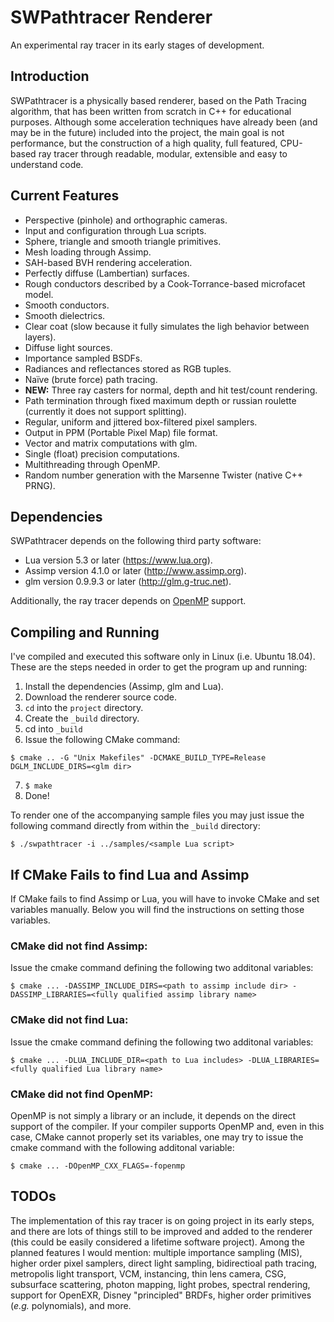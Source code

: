 # SWPathtracer Renderer

An experimental ray tracer in its early stages of development.

## Introduction

SWPathtracer is a physically based renderer, based on the Path Tracing algorithm, that has been written from scratch in C++ for educational purposes. Although some acceleration techniques have already been (and may be in the future) included into the project, the main goal is not performance, but the construction of a high quality, full featured, CPU-based ray tracer through readable, modular, extensible and easy to understand code.

## Current Features

- Perspective (pinhole) and orthographic cameras.
- Input and configuration through Lua scripts.
- Sphere, triangle and smooth triangle primitives.
- Mesh loading through Assimp.
- SAH-based BVH rendering acceleration.
- Perfectly diffuse (Lambertian) surfaces.
- Rough conductors described by a Cook-Torrance-based microfacet model.
- Smooth conductors.
- Smooth dielectrics.
- Clear coat (slow because it fully simulates the ligh behavior between layers).
- Diffuse light sources.
- Importance sampled BSDFs.
- Radiances and reflectances stored as RGB tuples.
- Naïve (brute force) path tracing.
- **NEW:** Three ray casters for normal, depth and hit test/count rendering.
- Path termination through fixed maximum depth or russian roulette (currently it does not support splitting).
- Regular, uniform and jittered box-filtered pixel samplers.
- Output in PPM (Portable Pixel Map) file format.
- Vector and matrix computations with glm.
- Single (float) precision computations.
- Multithreading through OpenMP.
- Random number generation with the Marsenne Twister (native C++ PRNG).

## Dependencies

SWPathtracer depends on the following third party software:

- Lua version 5.3 or later (https://www.lua.org).
- Assimp version 4.1.0 or later (http://www.assimp.org).
- glm version 0.9.9.3 or later (http://glm.g-truc.net).

Additionally, the ray tracer depends on [OpenMP](https://www.openmp.org) support.

## Compiling and Running

I've compiled and executed this software only in Linux (i.e. Ubuntu 18.04). These are the steps needed in order to get the program up and running:

1. Install the dependencies (Assimp, glm and Lua).
2. Download the renderer source code.
3. ```cd``` into the ```project``` directory.
4. Create the ```_build``` directory.
5. cd into ```_build```
6. Issue the following CMake command:

```$ cmake .. -G "Unix Makefiles" -DCMAKE_BUILD_TYPE=Release DGLM_INCLUDE_DIRS=<glm dir>```

7. ```$ make```
8. Done!

To render one of the accompanying sample files you may just issue the following command directly from within the ```_build``` directory:

```$ ./swpathtracer -i ../samples/<sample Lua script>```

## If CMake Fails to find Lua and Assimp

If CMake fails to find Assimp or Lua, you will have to invoke CMake and set variables manually. Below you will find the instructions on setting those variables.

### CMake did not find Assimp:

Issue the cmake command defining the following two additonal variables:

```$ cmake ... -DASSIMP_INCLUDE_DIRS=<path to assimp include dir> -DASSIMP_LIBRARIES=<fully qualified assimp library name>```

### CMake did not find Lua:

Issue the cmake command defining the following two additonal variables:

```$ cmake ... -DLUA_INCLUDE_DIR=<path to Lua includes> -DLUA_LIBRARIES=<fully qualified Lua library name>```

### CMake did not find OpenMP:

OpenMP is not simply a library or an include, it depends on the direct support of the compiler. If your compiler supports OpenMP and, even in this case, CMake cannot properly set its variables, one may try to issue the cmake command with the following additonal variable:

```$ cmake ... -DOpenMP_CXX_FLAGS=-fopenmp```

## TODOs

The implementation of this ray tracer is on going project in its early steps, and there are lots of things still to be improved and added to the renderer (this could be easily considered a lifetime software project). Among the planned features I would mention: multiple importance sampling (MIS), higher order pixel samplers, direct light sampling, bidirectioal path tracing, metropolis light transport, VCM, instancing, thin lens camera, CSG, subsurface scattering, photon mapping, light probes, spectral rendering, support for OpenEXR, Disney "principled" BRDFs, higher order primitives (*e.g.* polynomials), and more.
